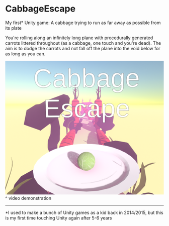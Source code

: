 # CabbageEscape
My first* Unity game: A cabbage trying to run as far away as possible from its plate

You're rolling along an infinitely long plane with procedurally generated carrots littered throughout (as a cabbage, one touch and you're dead). The aim is to dodge the carrots and not fall off the plane into the void below for as long as you can.

[![](scrot.png)](https://youtu.be/EtajXZ27E8Q)
^ video demonstration

---
*I used to make a bunch of Unity games as a kid back in 2014/2015, but this is my first time touching Unity again after 5-6 years
